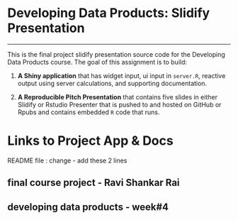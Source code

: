 # Developing Data Products: Slidify Presentation
---

This is the final project slidify presentation source code for the Developing Data Products course. The goal of this assignment is to build:

1. __A Shiny application__ that has widget input, ui input in `server.R`, reactive output using server calculations, and supporting documentation.

2. __A Reproducible Pitch Presentation__ that contains five slides in either Slidify or Rstudio Presenter that is pushed to and hosted on GitHub or Rpubs and contains embedded `R` code that runs.

# Links to Project App & Docs

README file : change - add these 2 lines
## final course project - Ravi Shankar Rai
## developing data products - week#4
